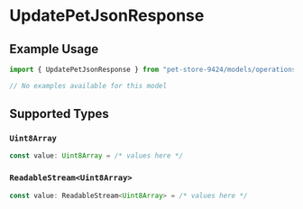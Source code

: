 # UpdatePetJsonResponse

## Example Usage

```typescript
import { UpdatePetJsonResponse } from "pet-store-9424/models/operations";

// No examples available for this model
```

## Supported Types

### `Uint8Array`

```typescript
const value: Uint8Array = /* values here */
```

### `ReadableStream<Uint8Array>`

```typescript
const value: ReadableStream<Uint8Array> = /* values here */
```

